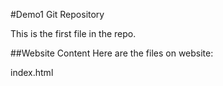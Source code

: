 #Demo1 Git Repository

This is the first file in the repo.

##Website Content
Here are the files on website:

index.html